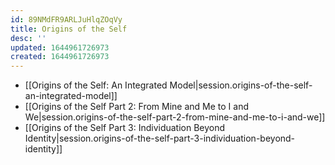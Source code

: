 ```yaml
---
id: 89NMdFR9ARLJuHlqZOqVy
title: Origins of the Self
desc: ''
updated: 1644961726973
created: 1644961726973
---
```


- [[Origins of the Self:  An Integrated Model|session.origins-of-the-self-an-integrated-model]]
- [[Origins of the Self Part 2:  From Mine and Me to I and We|session.origins-of-the-self-part-2-from-mine-and-me-to-i-and-we]]
- [[Origins of the Self Part 3:  Individuation Beyond Identity|session.origins-of-the-self-part-3-individuation-beyond-identity]]

